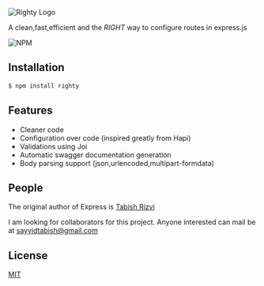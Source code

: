 ![Righty Logo](https://s11.postimg.org/z5q72649v/righty_logo.png)

A clean,fast,efficient and the *RIGHT* way to configure routes in express.js

![NPM](https://nodei.co/npm/righty.png?downloadRank=true&stars=true)


## Installation

```bash
$ npm install righty
```

## Features

  * Cleaner code
  * Configuration over code (inspired greatly from Hapi)
  * Validations using Joi
  * Automatic swagger documentation generation
  * Body parsing  support (json,urlencoded,multipart-formdata)


## People

The original author of Express is [Tabish Rizvi](https://github.com/TabishRizvij)

I am looking for collaborators for this project. Anyone interested can mail be at [sayyidtabish@gmail.com](mailto:sayyidtabish@gmail.com)

## License

  [MIT](LICENSE)